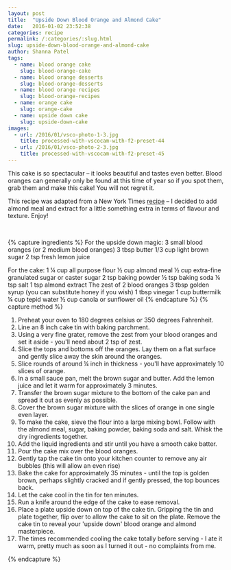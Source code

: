 ```yaml
---
layout: post
title:  "Upside Down Blood Orange and Almond Cake"
date:   2016-01-02 23:52:38
categories: recipe
permalink: /:categories/:slug.html
slug: upside-down-blood-orange-and-almond-cake
author: Shanna Patel
tags: 
  - name: blood orange cake
    slug: blood-orange-cake
  - name: blood orange desserts
    slug: blood-orange-desserts
  - name: blood orange recipes
    slug: blood-orange-recipes
  - name: orange cake
    slug: orange-cake
  - name: upside down cake
    slug: upside-down-cake
images: 
  - url: /2016/01/vsco-photo-1-3.jpg
    title: processed-with-vscocam-with-f2-preset-44
  - url: /2016/01/vsco-photo-2-3.jpg
    title: processed-with-vscocam-with-f2-preset-45
---
```

<p>This cake is so spectacular – it looks beautiful and tastes even better. Blood oranges can generally only be found at this time of year so if you spot them, grab them and make this cake! You will not regret it.</p>
<p>This recipe was adapted from a New York Times <a href="http://cooking.nytimes.com/recipes/1014488-upside-down-blood-orange-cake">recipe</a> – I decided to add almond meal and extract for a little something extra in terms of flavour and texture. Enjoy!</p>
<p> </p>
{% capture ingredients %}
For the upside down magic:
3 small blood oranges (or 2 medium blood oranges)
3 tbsp butter
1/3 cup light brown sugar 
2 tsp fresh lemon juice

For the cake:
1 ¼ cup all purpose flour
½ cup almond meal
½ cup extra-fine granulated sugar or caster sugar
2 tsp baking powder
½ tsp baking soda
¼ tsp salt
1 tsp almond extract
The zest of 2 blood oranges
3 tbsp golden syrup (you can substitute honey if you wish)
1 tbsp vinegar
1 cup buttermilk
¼ cup tepid water
½ cup canola or sunflower oil
{% endcapture %}
{% capture method %}
<ol>
<li>Preheat your oven to 180 degrees celsius or 350 degrees Fahrenheit.</li>
<li>Line an 8 inch cake tin with baking parchment.</li>
<li>Using a very fine grater, remove the zest from your blood oranges and set it aside - you'll need about 2 tsp of zest.</li>
<li>Slice the tops and bottoms off the oranges. Lay them on a flat surface and gently slice away the skin around the oranges.</li>
<li>Slice rounds of around ¼ inch in thickness - you'll have approximately 10 slices of orange.</li>
<li>In a small sauce pan, melt the brown sugar and butter. Add the lemon juice and let it warm for approximately 3 minutes.</li>
<li>Transfer the brown sugar mixture to the bottom of the cake pan and spread it out as evenly as possible.</li>
<li>Cover the brown sugar mixture with the slices of orange in one single even layer.</li>
<li>To make the cake, sieve the flour into a large mixing bowl. Follow with the almond meal, sugar, baking powder, baking soda and salt. Whisk the dry ingredients together.</li>
<li>Add the liquid ingredients and stir until you have a smooth cake batter.</li>
<li>Pour the cake mix over the blood oranges.</li>
<li>Gently tap the cake tin onto your kitchen counter to remove any air bubbles (this will allow an even rise)</li>
<li>Bake the cake for approximately 35 minutes - until the top is golden brown, perhaps slightly cracked and if gently pressed, the top bounces back.</li>
<li>Let the cake cool in the tin for ten minutes.</li>
<li>Run a knife around the edge of the cake to ease removal.</li>
<li>Place a plate upside down on top of the cake tin. Gripping the tin and plate together, flip over to allow the cake to sit on the plate. Remove the cake tin to reveal your 'upside down' blood orange and almond masterpiece.</li>
<li>The times recommended cooling the cake totally before serving - I ate it warm, pretty much as soon as I turned it out - no complaints from me.</li>
</ol>
{% endcapture %}
